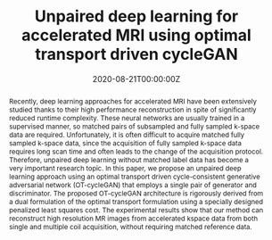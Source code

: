 ---
title: "Unpaired deep learning for accelerated MRI using optimal transport driven cycleGAN"

# Authors
# If you created a profile for a user (e.g. the default `admin` user), write the username (folder name) here 
# and it will be replaced with their full name and linked to their profile.
authors:
- Gyutaek Oh
- Byeongsu Sim
- admin
- Leonard Sunwoo
- Jong Chul Ye

# Author notes (optional)
author_notes:
- ""

date: "2020-08-21T00:00:00Z"
doi: ""

# Schedule page publish date (NOT publication's date).
publishDate: "2021-03-02T00:00:00Z"

# Publication type.
# Legend: 0 = Uncategorized; 1 = Conference paper; 2 = Journal article;
# 3 = Preprint / Working Paper; 4 = Report; 5 = Book; 6 = Book section;
# 7 = Thesis; 8 = Patent
publication_types: ["2"]

# Publication name and optional abbreviated publication name.
publication: in IEEE Transactions on Computational Imaging, 2020
publication_short: IEEE TCI

abstract: Recently, deep learning approaches for accelerated MRI have been extensively studied thanks to their high performance reconstruction in spite of significantly reduced runtime complexity. These neural networks are usually trained in a supervised manner, so matched pairs of subsampled and fully sampled k-space data are required. Unfortunately, it is often difficult to acquire matched fully sampled k-space data, since the acquisition of fully sampled k-space data requires long scan time and often leads to the change of the acquisition protocol. Therefore, unpaired deep learning without matched label data has become a very important research topic. In this paper, we propose an unpaired deep learning approach using an optimal transport driven cycle-consistent generative adversarial network (OT-cycleGAN) that employs a single pair of generator and discriminator. The proposed OT-cycleGAN architecture is rigorously derived from a dual formulation of the optimal transport formulation using a specially designed penalized least squares cost. The experimental results show that our method can reconstruct high resolution MR images from accelerated kspace data from both single and multiple coil acquisition, without requiring matched reference data.

# Summary. An optional shortened abstract.
summary: A novel unpaired learning scheme for accelerated MRI, OT-cycleGAN was extensively applied and was found effective for the reconstruction of multi-coil static MRI.

tags: [Deep Learning, MRI, Optimal Transport]

# Display this page in the Featured widget?
featured: false

# Custom links (uncomment lines below)
# links:
# - name: Custom Link
#   url: http://example.org

url_pdf: 'https://arxiv.org/pdf/2008.12967.pdf'
url_code: ''
url_dataset: ''
url_poster: ''
url_project: ''
url_slides: ''
url_source: ''
url_video: ''

# Featured image
# To use, add an image named `featured.jpg/png` to your page's folder. 
image:
  caption: 'Image credit: [**Unsplash**](https://unsplash.com/photos/pLCdAaMFLTE)'
  focal_point: ""
  preview_only: false

# Associated Projects (optional).
#   Associate this publication with one or more of your projects.
#   Simply enter your project's folder or file name without extension.
#   E.g. `internal-project` references `content/project/internal-project/index.md`.
#   Otherwise, set `projects: []`.
projects:
- []

# Slides (optional).
#   Associate this publication with Markdown slides.
#   Simply enter your slide deck's filename without extension.
#   E.g. `slides: "example"` references `content/slides/example/index.md`.
#   Otherwise, set `slides: ""`.
slides: ""
---